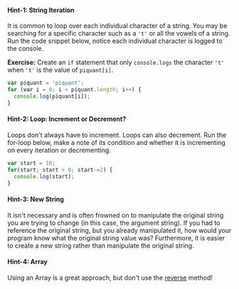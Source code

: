 #### Hint-1: String Iteration

It is common to loop over each individual character of a string. You may be searching for a specific character such as a `'t'` or all the vowels of a string. Run the code snippet below, notice each individual character is logged to the console.  

**Exercise:** Create an `if` statement that only `console.logs` the character `'t'` when `'t'` is the value of `piquant[i]`.

```js
var piquant = 'piquant';
for (var i = 0; i < piquant.length; i++) {
  console.log(piquant[i]);
}
```  

#### Hint-2: Loop: Increment or Decrement?

Loops don't always have to increment. Loops can also decrement. Run the for-loop below, make a note of its condition and whether it is incrementing on every iteration or decrementing.


```js
var start = 10;
for(start; start > 0; start-=2) {
  console.log(start);
}
```

#### Hint-3: New String

It isn't necessary and is often frowned on to manipulate the original string you are trying to change (in this case, the argument string). If you had to reference the original string, but you already manipulated it, how would your program know what the original string value was? Furthermore, it is easier to create a new string rather than manipulate the original string.



#### Hint-4: Array

Using an Array is a great approach, but don't use the [reverse](https://developer.mozilla.org/en-US/docs/Web/JavaScript/Reference/Global_Objects/Array/reverse) method!
